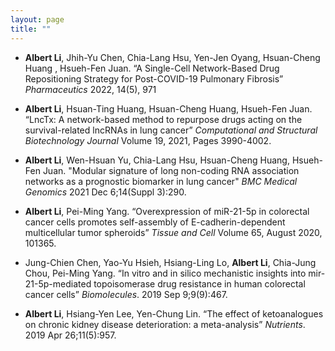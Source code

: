 ```yaml
---
layout: page
title: ""
---
```

 - **Albert Li**, Jhih-Yu Chen, Chia-Lang Hsu, Yen-Jen Oyang, Hsuan-Cheng Huang , Hsueh-Fen Juan. “A Single-Cell Network-Based Drug Repositioning Strategy for Post-COVID-19 Pulmonary Fibrosis” *Pharmaceutics* 2022, 14(5), 971

 - **Albert Li**, Hsuan-Ting Huang, Hsuan-Cheng Huang, Hsueh-Fen Juan. “LncTx: A network-based method to repurpose drugs acting on the survival-related lncRNAs in lung cancer” *Computational and Structural Biotechnology Journal* Volume 19, 2021, Pages 3990-4002.

 - **Albert Li**, Wen-Hsuan Yu, Chia-Lang Hsu, Hsuan-Cheng Huang, Hsueh-Fen Juan. "Modular signature of long non-coding RNA association networks as a prognostic biomarker in lung cancer" *BMC Medical Genomics* 2021 Dec 6;14(Suppl 3):290.

 - **Albert Li**, Pei-Ming Yang. “Overexpression of miR-21-5p in colorectal cancer cells promotes self-assembly of E-cadherin-dependent multicellular tumor spheroids” *Tissue and Cell* Volume 65, August 2020, 101365.

 - Jung-Chien Chen, Yao-Yu Hsieh, Hsiang-Ling Lo, **Albert Li**, Chia-Jung Chou, Pei-Ming Yang. “In vitro and in silico mechanistic insights into mir-21-5p-mediated topoisomerase drug resistance in human colorectal cancer cells” *Biomolecules*. 2019 Sep 9;9(9):467.

 - **Albert Li**, Hsiang-Yen Lee, Yen-Chung Lin. “The effect of ketoanalogues on chronic kidney disease deterioration: a meta-analysis” *Nutrients*. 2019 Apr 26;11(5):957.
